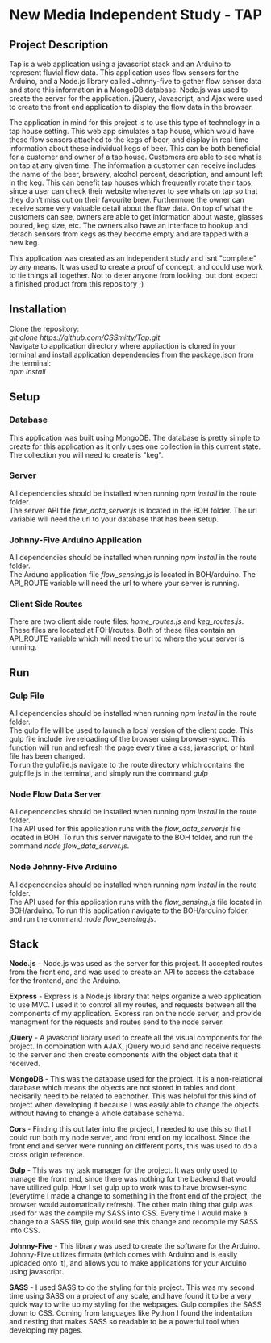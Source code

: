 <h1>New Media Independent Study - TAP</h1>

<h2>Project Description</h2>
<p>Tap is a web application using a javascript stack and an Arduino to represent fluvial flow data.
This application uses flow sensors for the Arduino, and a Node.js library called Johnny-five to
gather flow sensor data and store this information in a MongoDB database. Node.js was used to create the server for the 
application. jQuery, Javascript, and Ajax were used to create the front end application 
to display the flow data in the browser.</p>
<p>The application in mind for this project is to use this type of technology in a tap house setting.
This web app simulates a tap house, which would have these flow sensors attached to the kegs
of beer, and display in real time information about these individual kegs of beer. This can be
both beneficial for a customer and owner of a tap house. Customers are able to see what is on
tap at any given time. The information a customer can receive includes the name of the beer,
brewery, alcohol percent, description, and amount left in the keg. This can benefit tap houses
which frequently rotate their taps, since a user can check their website whenever to see whats
on tap so that they don’t miss out on their favourite brew. Furthermore the owner can receive
some very valuable detail about the flow data. On top of what the customers can see, owners
are able to get information about waste, glasses poured, keg size, etc. The owners also have an
interface to hookup and detach sensors from kegs as they become empty and are tapped with a
new keg.</p>
<p>This application was created as an independent study and isnt "complete" by any means. It was used 
to create a proof of concept, and could use work to tie things all together. Not to deter anyone from 
looking, but dont expect a finished product from this repository ;)</p>

<h2>Installation</h2>
<p>Clone the repository:
<br><em>git clone https://github.com/CSSmitty/Tap.git</em>
<br>Navigate to application directory where appliaction is cloned in your terminal and 
install application dependencies from the package.json from the terminal:
<br><em>npm install</em></p>

<h2>Setup</h2>
<h3>Database</h3>
<p>This application was built using MongoDB. The database is pretty simple to create for this application as 
it only uses one collection in this current state. The collection you will need to create is "keg".<p>
<h3>Server</h3>
<p>All dependencies should be installed when running <em>npm install</em> in the route folder.
<br>The server API file <em>flow_data_server.js</em> is located in the BOH folder. The url variable will need 
the url to your database that has been setup.</p>
<h3>Johnny-Five Arduino Application</h3>
<p>All dependencies should be installed when running <em>npm install</em> in the route folder.
<br>The Arduno application file <em>flow_sensing.js</em> is located in BOH/arduino. The API_ROUTE variable will 
need the url to where your server is running.</p>
<h3>Client Side Routes</h3>
<p>There are two client side route files: <em>home_routes.js</em> and <em>keg_routes.js</em>. These files 
are located at FOH/routes. Both of these files contain an API_ROUTE variable which will need the url to 
where the your server is running.</p>

<h2>Run</h2>
<h3>Gulp File</h3>
<p>All dependencies should be installed when running <em>npm install</em> in the route folder.
<br>The gulp file will be used to launch a local version of the client code. This gulp file 
include live reloading of the browser using browser-sync. This function will run and refresh 
the page every time a css, javascript, or html file has been changed.
<br>To run the gulpfile.js navigate to the route directory which contains the gulpfile.js in the 
terminal, and simply run the command <em>gulp</em></p>
<h3>Node Flow Data Server</h3>
<p>All dependencies should be installed when running <em>npm install</em> in the route folder.
<br>The API used for this application runs with the <em>flow_data_server.js</em> file located in BOH. 
To run this server navigate to the BOH folder, and run the command <em>node flow_data_server.js</em>.
<h3>Node Johnny-Five Arduino</h3>
<p>All dependencies should be installed when running <em>npm install</em> in the route folder.
<br>The API used for this application runs with the <em>flow_sensing.js</em> file located in BOH/arduino. 
To run this application navigate to the BOH/arduino folder, and run the command <em>node flow_sensing.js</em>.</p>
<h2>Stack</h2>
<p><strong>Node.js</strong> - Node.js was used as the server for this project. It accepted routes from the front end,
and was used to create an API to access the database for the frontend, and the Arduino.
<br>
<p><strong>Express</strong> - Express is a Node.js library that helps organize a web application to use MVC. I used
it to control all my routes, and requests between all the components of my application. Express
ran on the node server, and provide managment for the requests and routes send to the node
server.
<br>
<p><strong>jQuery</strong> - A javascript library used to create all the visual components for the project. In
combination with AJAX, jQuery would send and receive requests to the server and then create
components with the object data that it received.
<br>
<p><strong>MongoDB</strong> - This was the database used for the project. It is a non-relational database which
means the objects are not stored in tables and dont necisarily need to be related to eachother.
This was helpful for this kind of project when developing it because I was easily able to change
the objects without having to change a whole database schema.
<br>
<p><strong>Cors</strong> - Finding this out later into the project, I needed to use this so that I could run both my
node server, and front end on my localhost. Since the front end and server were running on
different ports, this was used to do a cross origin reference.
<br>
<p><strong>Gulp</strong> - This was my task manager for the project. It was only used to manage the front end,
since there was nothing for the backend that would have utilized gulp. How I set gulp up to work
was to have browser-sync (everytime I made a change to something in the front end of the
project, the browser would automatically refresh). The other main thing that gulp was used for
was the compile my SASS into CSS. Every time I would make a change to a SASS file, gulp
would see this change and recompile my SASS into CSS.
<br>
<p><strong>Johnny-Five</strong> - This library was used to create the software for the Arduino. Johnny-Five utilizes
firmata (which comes with Arduino and is easily uploaded onto it), and allows you to make
applications for your Arduino using javascript.
<br>
<p><strong>SASS</strong> - I used SASS to do the styling for this project. This was my second time using SASS on
a project of any scale, and have found it to be a very quick way to write up my styling for the
webpages. Gulp compiles the SASS down to CSS. Coming from languages like Python I found
the indentation and nesting that makes SASS so readable to be a powerful tool when
developing my pages.
</p>
